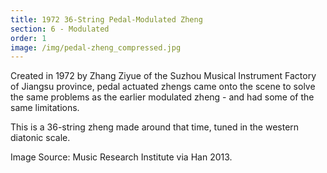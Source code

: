 ```yaml
---
title: 1972 36-String Pedal-Modulated Zheng
section: 6 - Modulated
order: 1
image: /img/pedal-zheng_compressed.jpg
---
```

Created in 1972 by Zhang Ziyue of the Suzhou Musical Instrument Factory of Jiangsu province, pedal actuated zhengs came onto the scene to solve the same problems as the earlier modulated zheng - and had some of the same limitations.

This is a 36-string zheng made around that time, tuned in the western diatonic scale.

Image Source: Music Research Institute via Han 2013.
